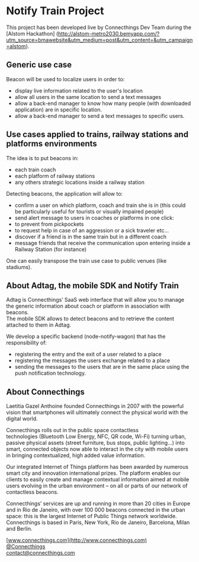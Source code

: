 # Notify Train Project

This project has been developed live by Connecthings Dev Team during the [Alstom Hackathon] (http://alstom-metro2030.bemyapp.com/?utm_source=bmawebsite&utm_medium=post&utm_content=&utm_campaign=alstom).

## Generic use case

Beacon will be used to localize users in order to:
- display live information related to the user's location
- allow all users in the same location to send a text messages 
- allow a back-end manager to know how many people (with downloaded application) are in specific location.
- allow a back-end manager to send a text messages to specific users.

## Use cases applied to trains, railway stations and platforms environments

The idea is to put beacons in:
- each train coach
- each platform of railway stations
- any others strategic locations inside a railway station

Detecting beacons, the application will allow to:
- confirm a user on which platform, coach and train she is in (this could be particularly useful for tourists or visually impaired people)
- send alert message to users in coaches or platforms in one click:
 - to prevent from pickpockets
 - to request help in case of an aggression or a sick traveler etc...
- discover if a friend is in the same train but in a different coach
- message friends that receive the communication upon entering inside a Railway Station (for instance)

One can easily transpose the train use case to public venues (like stadiums).


## About Adtag, the mobile SDK and Notify Train 

Adtag is Connecthings’ SaaS web interface that will allow you to manage the generic information about coach or platform in association with beacons.  
The mobile SDK allows to detect beacons and to retrieve the content attached to them in Adtag.

We develop a specific backend (node-notify-wagon) that has the responsibility of:   
- registering the entry and the exit of a user related to a place
- registering the messages the users exchange related to a place
- sending the messages to the users that are in the same place using the push notification technology.

## About Connecthings

Laetitia Gazel Anthoine founded Connecthings in 2007 with the powerful vision that smartphones will ultimately connect the physical world with the digital world.

Connecthings rolls out in the public space contactless technologies (Bluetooth Low Energy, NFC, QR code, Wi-Fi) turning urban, passive physical assets (street furniture, bus stops, public lighting…) into smart, connected objects now able to interact in the city with mobile users in bringing contextualized, high added value information.

Our integrated Internet of Things platform has been awarded by numerous smart city and innovation international prizes. The platform enables our clients to easily create and manage contextual information aimed at mobile users evolving in the urban environment – on all or parts of our network of contactless beacons.

Connecthings’ services are up and running in more than 20 cities in Europe and in Rio de Janeiro, with over 100 000 beacons connected in the urban space: this is the largest Internet of Public Things network worldwide.   
Connecthings is based in Paris, New York, Rio de Janeiro, Barcelona, Milan and Berlin.

[www.connecthings.com](http://www.connecthings.com)  
[@Connecthings](https://twitter.com/connecthings)   
[contact@connecthings.com](mailto:contact@connecthings.com)   

